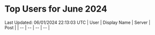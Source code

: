 # Top Users for June 2024
Last Updated: 06/01/2024 22:13:03 UTC
| User | Display Name | Server | Post |
| -- | -- | -- | -- |
